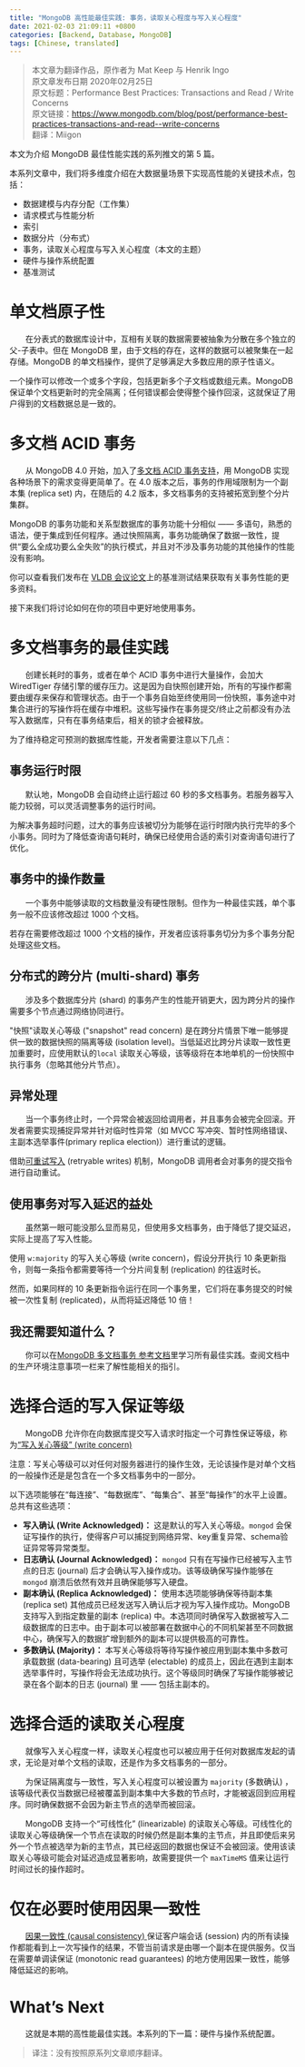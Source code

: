```yaml
---
title: "MongoDB 高性能最佳实践: 事务，读取关心程度与写入关心程度"
date: 2021-02-03 21:09:11 +0800
categories: [Backend, Database, MongoDB]
tags: [Chinese, translated]
---
```


> 本文章为翻译作品，原作者为 Mat Keep 与 Henrik Ingo  
> 原文章发布日期 2020年02月25日  
> 原文标题：Performance Best Practices: Transactions and Read / Write Concerns  
> 原文链接：https://www.mongodb.com/blog/post/performance-best-practices-transactions-and-read--write-concerns  
> 翻译：Miigon

本文为介绍 MongoDB 最佳性能实践的系列推文的第 5 篇。

本系列文章中，我们将多维度介绍在大数据量场景下实现高性能的关键技术点，包括：

* 数据建模与内存分配（工作集）
* 请求模式与性能分析
* 索引
* 数据分片（分布式）
* 事务，读取关心程度与写入关心程度（本文的主题）
* 硬件与操作系统配置
* 基准测试

# 单文档原子性

　　在分表式的数据库设计中，互相有关联的数据需要被抽象为分散在多个独立的父-子表中。但在 MongoDB 里，由于文档的存在，这样的数据可以被聚集在一起存储。MongoDB 的单文档操作，提供了足够满足大多数应用的原子性语义。

一个操作可以修改一个或多个字段，包括更新多个子文档或数组元素。MongoDB 保证单个文档更新时的完全隔离；任何错误都会使得整个操作回滚，这就保证了用户得到的文档数据总是一致的。

# 多文档 ACID 事务

　　从 MongoDB 4.0 开始，加入了[多文档 ACID 事务支持](https://www.mongodb.com/transactions)，用 MongoDB 实现各种场景下的需求变得更简单了。在 4.0 版本之后，事务的作用域限制为一个副本集 (replica set) 内，在随后的 4.2 版本，多文档事务的支持被拓宽到整个分片集群。

MongoDB 的事务功能和关系型数据库的事务功能十分相似 —— 多语句，熟悉的语法，便于集成到任何程序。通过快照隔离，事务功能确保了数据一致性，提供“要么全成功要么全失败”的执行模式，并且对不涉及事务功能的其他操作的性能没有影响。

你可以查看我们发布在 [VLDB 会议论文](https://webassets.mongodb.com/MongoDB_TPCC_VLDB.pdf)上的基准测试结果获取有关事务性能的更多资料。

接下来我们将讨论如何在你的项目中更好地使用事务。

# 多文档事务的最佳实践

　　创建长耗时的事务，或者在单个 ACID 事务中进行大量操作，会加大 WiredTiger 存储引擎的缓存压力。这是因为自快照创建开始，所有的写操作都需要由缓存来保存和管理状态。由于一个事务自始至终使用同一份快照，事务途中对集合进行的写操作将在缓存中堆积。这些写操作在事务提交/终止之前都没有办法写入数据库，只有在事务结束后，相关的锁才会被释放。

为了维持稳定可预测的数据库性能，开发者需要注意以下几点：

## 事务运行时限

　　默认地，MongoDB 会自动终止运行超过 60 秒的多文档事务。若服务器写入能力较弱，可以灵活调整事务的运行时间。

为解决事务超时问题，过大的事务应该被切分为能够在运行时限内执行完毕的多个小事务。同时为了降低查询语句耗时，确保已经使用合适的索引对查询语句进行了优化。

## 事务中的操作数量

　　一个事务中能够读取的文档数量没有硬性限制。但作为一种最佳实践，单个事务一般不应该修改超过 1000 个文档。

若存在需要修改超过 1000 个文档的操作，开发者应该将事务切分为多个事务分配处理这些文档。

## 分布式的跨分片 (multi-shard) 事务

　　涉及多个数据库分片 (shard) 的事务产生的性能开销更大，因为跨分片的操作需要多个节点通过网络协同进行。

"快照"读取关心等级 ("snapshot" read concern) 是在跨分片情景下唯一能够提供一致的数据快照的隔离等级 (isolation level)。当低延迟比跨分片读取一致性更加重要时，应使用默认的`local` 读取关心等级，该等级将在本地单机的一份快照中执行事务（忽略其他分片节点）。

## 异常处理

　　当一个事务终止时，一个异常会被返回给调用者，并且事务会被完全回滚。开发者需要实现捕捉异常并针对临时性异常（如 MVCC 写冲突、暂时性网络错误、主副本选举事件(primary replica election)）进行重试的逻辑。

借助[可重试写入](https://docs.mongodb.com/manual/core/retryable-writes/index.html) (retryable writes) 机制，MongoDB 调用者会对事务的提交指令进行自动重试。

## 使用事务对写入延迟的益处

　　虽然第一眼可能没那么显而易见，但使用多文档事务，由于降低了提交延迟，实际上提高了写入性能。

使用 `w:majority` 的写入关心等级 (write concern)，假设分开执行 10 条更新指令，则每一条指令都需要等待一个分片间复制 (replication) 的往返时长。

然而，如果同样的 10 条更新指令运行在同一个事务里，它们将在事务提交的时候被一次性复制 (replicated)，从而将延迟降低 10 倍！

## 我还需要知道什么？

　　你可以在[MongoDB 多文档事务 参考文档](https://docs.mongodb.com/master/core/transactions/)里学习所有最佳实践。查阅文档中的生产环境注意事项一栏来了解性能相关的指引。

# 选择合适的写入保证等级

　　MongoDB 允许你在向数据库提交写入请求时指定一个可靠性保证等级，称为[“写入关心等级” (write concern)](https://docs.mongodb.com/manual/reference/write-concern/)

注意：写关心等级可以对任何对服务器进行的操作生效，无论该操作是对单个文档的一般操作还是是包含在一个多文档事务中的一部分。

以下选项能够在“每连接”、“每数据库”、“每集合”、甚至“每操作”的水平上设置。总共有这些选项：

* __写入确认 (Write Acknowledged)：__ 这是默认的写入关心等级。`mongod` 会保证写操作的执行，使得客户可以捕捉到网络异常、key重复异常、schema验证异常等异常类型。
* __日志确认 (Journal Acknowledged)：__ `mongod` 只有在写操作已经被写入主节点的日志 (journal) 后才会确认写入操作成功。该等级确保写操作能够在 `mongod` 崩溃后依然有效并且确保能够写入硬盘。
* __副本确认 (Replica Acknowledged)：__ 使用本选项能够确保等待副本集 (replica set) 其他成员已经发送写入确认后才视为写入操作成功。MongoDB 支持写入到指定数量的副本 (replica) 中。本选项同时确保写入数据被写入二级数据库的日志中。由于副本可以被部署在数据中心的不同机架甚至不同数据中心，确保写入的数据扩增到额外的副本可以提供极高的可靠性。
* __多数确认 (Majority)：__ 本写关心等级将等待写操作被应用到副本集中多数可承载数据 (data-bearing) 且可选举 (electable) 的成员上，因此在遇到主副本选举事件时，写操作将会无法成功执行。这个等级同时确保了写操作能够被记录在各个副本的日志 (journal) 里 —— 包括主副本的。


# 选择合适的读取关心程度

　　就像写入关心程度一样，读取关心程度也可以被应用于任何对数据库发起的请求，无论是对单个文档的读取，还是作为多文档事务的一部分。

　　为保证隔离度与一致性，写入关心程度可以被设置为 `majority` (多数确认) ，该等级代表仅当数据已经被覆盖到副本集中大多数的节点时，才能被返回到应用程序。同时确保数据不会因为新主节点的选举而被回滚。

　　MongoDB 支持一个“可线性化” (linearizable) 的读取关心等级。可线性化的读取关心等级确保一个节点在读取的时候仍然是副本集的主节点，并且即使后来另外一个节点被选举为新的主节点，其已经返回的数据也保证不会被回滚。使用该读取关心等级可能会对延迟造成显著影响，故需要提供一个 `maxTimeMS` 值来让运行时间过长的操作超时。

# 仅在必要时使用因果一致性

　　[因果一致性 (causal consistency) ](https://docs.mongodb.com/manual/core/read-isolation-consistency-recency/#causal-consistency)保证客户端会话 (session) 内的所有读操作都能看到上一次写操作的结果，不管当前请求是由哪一个副本在提供服务。仅当在需要单调读保证 (monotonic read guarantees) 的地方使用因果一致性，能够降低延迟的影响。

# What’s Next

　　这就是本期的高性能最佳实践。本系列的下一篇：硬件与操作系统配置。

> 译注：没有按照原系列文章顺序翻译。